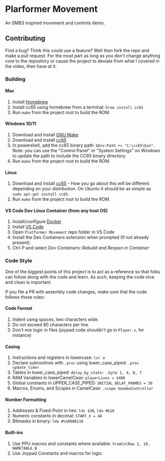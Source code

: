 # Plarformer Movement
An SMB3 inspired movement and controls demo.

## Contributing
Find a bug? Think this could use a feature? Well then fork the repo and make a
pull request. For the most part as long as you don't change anything core to the
repository or cause the project to deviate from what I covered in the video,
then have at it.

### Building

#### Mac
1. Install [Homebrew](https://brew.sh/)
2. Install cc65 using homebrew from a terminal: `brew install cc65`
3. Run `make` from the project root to build the ROM.

#### Windows 10/11
1. Download and install [GNU Make](https://gnuwin32.sourceforge.net/packages/make.htm)
2. Download and install [cc65](https://cc65.github.io/)
3. In powershell, add the cc65 binary path: `$Env:Path += "C:\cc65\bin"`. Note:
   you can use the "Control Panel" or "System Settings" on Windows to update the
   path to include the CC65 binary directory.
4. Run `make` from the project root to build the ROM.

#### Linux
1. Download and install [cc65](https://cc65.github.io/) - How you go about this
   will be different depending on your distribution. On Ubuntu it should be as
   simple as `sudo apt-get install cc65`.
2. Run `make` from the project root to build the ROM.

#### VS Code Dev Linux Container (from any host OS)
1. Install/configure [Docker](https://www.docker.com/get-started/)
2. Install [VS Code](https://code.visualstudio.com/)
3. Open `Platformer Movement` repo folder in VS Code
4. Install the Dev Containers extension when prompted (If not already present).
5. Ctrl-P and select _Dev Containers: Rebuild and Reopen in Container_

### Code Style
One of the biggest points of this project is to act as a reference so that folks
can follow along with the code and learn. As such, keeping the code nice and
clean is important.

If you file a PR with assembly code changes, make sure that the code follows
these rules:

#### Code Format
1. Indent using spaces, two characters wide.
2. Do not exceed 80 characters per line.
3. Don't mix logic in files (joypad code shouldn't go in `Player.s`, for
   instance)

#### Casing
1. Instructions and registers in lowercase: `lsr a`
2. Declare subroutines with `.proc` using lower_case_piped: `.proc update_timer`
3. Tables in lower_case_piped: `delay_by_state: .byte 1, 4, 8, 7`
4. RAM Variables in lowerCamelCase: `playerLives = $400`
5. Global constants in UPPER_CASE_PIPED: `INITIAL_DELAY_FRAMES = 30`
6. Macros, Enums, and Scopes in CamelCase: `.scope GoombaController`

#### Number Formatting
1. Addresses & Fixed-Point in hex: `ldx $30`, `lda #$18`
2. Numeric constants in decimal: `START_X = 48`
3. Bitmasks in binary: `lda #%10000110`

#### Built-ins
1. Use PPU macros and constants where available: `VramColRow 2, 10, NAMETABLE_B`
2. Use Joypad Constants and macros for logic.
